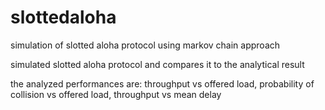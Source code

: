 # slottedaloha
simulation of slotted aloha protocol using markov chain approach

simulated slotted aloha protocol and compares it to the analytical result

the analyzed performances are: throughput vs offered load, probability of collision vs offered load, throughput vs mean delay
